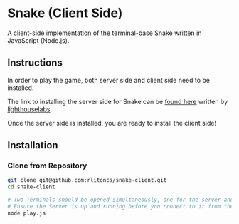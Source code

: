 # Snake (Client Side)
A client-side implementation of the terminal-base Snake written in JavaScript (Node.js).


## Instructions
In order to play the game, both server side and client side need to be installed.

The link to installing the server side for Snake can be [found here](https://github.com/rlitoncs/snek-multiplayer) written by [lighthouselabs](https://github.com/lighthouse-labs/snek-multiplayer).

Once the server side is installed, you are ready to install the client side!

## Installation
### Clone from Repository
```bash
git clone git@github.com:rlitoncs/snake-client.git
cd snake-client

# Two Terminals should be opened simultaneously, one for the server and one for the client.
# Ensure the Server is up and running before you connect to it from the client side
node play.js
```




